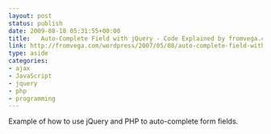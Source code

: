 ```yaml
---
layout: post
status: publish
date: 2009-08-18 05:31:55+00:00
title:   Auto-Complete Field with jQuery - Code Explained by fromvega.com
link: http://fromvega.com/wordpress/2007/05/08/auto-complete-field-with-jquery-code-explained/
type: aside
categories:
- ajax
- JavaScript
- jquery
- php
- programming
---
```


Example of how to use jQuery and PHP to auto-complete form fields.
